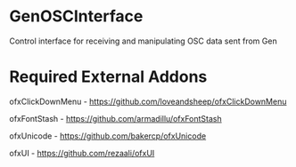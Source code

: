 GenOSCInterface
===============

Control interface for receiving and manipulating OSC data sent from Gen


Required External Addons
===============
ofxClickDownMenu - https://github.com/loveandsheep/ofxClickDownMenu 

ofxFontStash - https://github.com/armadillu/ofxFontStash

ofxUnicode - https://github.com/bakercp/ofxUnicode

ofxUI - https://github.com/rezaali/ofxUI
